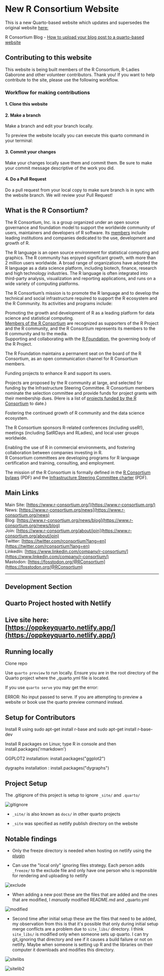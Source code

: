 # New R Consortium Website

This is a new Quarto-based website which updates and supersedes the original website [here:](https://www.r-consortium.org/)

R Consortium Blog - [How to upload your blog post to a quarto-based website](https://oppkeyquarto.netlify.app/blog/how_to_post.html)

## Contributing to this website

This website is being built members of the R Consortium, R-Ladies Gaborone and other volunteer contributors. Thank you! If you want to help contribute to the site, please use the following workflow.

### Workflow for making contributions

#### 1\. Clone this website

#### 2\. Make a branch

Make a branch and edit your branch locally.

To preview the website locally you can execute this quarto command in your terminal:

#### 3\. Commit your changes

Make your changes locally save them and commit them. Be sure to make your commit message descriptive of the work you did.

#### 4\. Do a Pull Request

Do a pull request from your local copy to make sure branch is in sync with the website branch. We will review your Pull Request!

## What is the R Consortium?

The R Consortium, Inc. is a group organized under an open source governance and foundation model to support the worldwide community of users, maintainers and developers of R software. Its [members](https://oppkeyquarto.netlify.app/members) include leading institutions and companies dedicated to the use, development and growth of R.

The R language is an open source environment for statistical computing and graphics. The R community has enjoyed significant growth, with more than 2 million users worldwide. A broad range of organizations have adopted the R language as a data science platform, including biotech, finance, research and high technology industries. The R language is often integrated into third-party analysis, visualization and reporting applications, and runs on a wide variety of computing platforms.

The R Consortium’s mission is to promote the R language and to develop the technical and social infrastructure required to support the R ecosystem and the R Community. Its activities and programs include:

Promoting the growth and development of R as a leading platform for data science and statistical computing.  
[Members of the R Consortium](https://oppkeyquarto.netlify.app/members) are recognized as supporters of the R Project and the R community, and the R Consortium represents its members to the R community and to the media.  
Supporting and collaborating with the [R Foundation](https://www.r-project.org/foundation/), the governing body of the R Project.

The R Foundation maintains a permanent seat on the board of the R Consortium, as an open communication channel for R Consortium members.

Funding projects to enhance R and support its users.

Projects are proposed by the R community at large, and selected for funding by the Infrastructure Steering Committee. R Consortium members nominate the selection committee and provide funds for project grants with their membership dues. (Here is a list of [projects funded by the R Consortium](https://oppkeyquarto.netlify.app/all-projects/funded-projects) to date.)

Fostering the continued growth of R community and the data science ecosystem.

The R Consortium sponsors R-related conferences (including useR!), meetings (including SatRDays and RLadies), and local user groups worldwide.

Enabling the use of R in commercial environments, and fostering collaboration between companies investing in R.  
R Consortium committees are developing programs for R language certification and training, consulting, and employment.

The mission of the R Consortium is formally defined in the [R Consortium bylaws](rc-docs/Bylaws-GU-Draft-7-9-2024.docx.pdf) (PDF) and the [Infrastructure Steering Committee charter](rc-docs/ISC-Charter-08-11-23.pdf) (PDF).

## Main Links

Main Site: [https://www.r-consortium.org/](https://www.r-consortium.org/)  
News: [https://www.r-consortium.org/news](https://www.r-consortium.org/news)  
Blog: [https://www.r-consortium.org/news/blog](https://www.r-consortium.org/news/blog)  
Join: [https://www.r-consortium.org/about/join](https://www.r-consortium.org/about/join)  
Twitter: [https://twitter.com/rconsortium?lang=en](https://twitter.com/rconsortium?lang=en)  
LinkedIn: [https://www.linkedin.com/company/r-consortium/](https://www.linkedin.com/company/r-consortium/)  
Mastodon: [https://fosstodon.org/@RConsortium](https://fosstodon.org/@RConsortium)

---

## Development Section

## Quarto Project hosted with Netlify

## Live site here: [https://oppkeyquarto.netlify.app/](https://oppkeyquarto.netlify.app/)

## Running locally

Clone repo

Use `quarto preview` to run locally. Ensure you are in the root directory of the Quarto project where the _quarto.yml file is located.

If you use `quarto serve` you may get the error:

ERROR: No input passed to serve.
If you are attempting to preview a website or book use the quarto preview command instead.

## Setup for Contributors

Install R using sudo apt-get install r-base and sudo apt-get install r-base-dev

Install R packages on Linux; type R in console and then install.packages('rmarkdown')

GGPLOT2 installation: install.packages("ggplot2")

dygraphs installation : install.packages("dygraphs")

## Project Setup

The .gitignore of this project is setup to ignore `_site/` and `.quarto/`

![gitignore](image.png)

- `_site/` is also known as `docs/` in other quarto projects

- `_site` was specified as netlify publish directory on the website 

## Notable findings

- Only the freeze directory is needed when hosting on netlify using the [plugin](https://github.com/quarto-dev/netlify-plugin-quarto)

- Can use the "local only" ignoring files strategy. Each person adds `_freeze/` to the exclude file and only have one person who is reponsible for rendering and uploading to netlify

![exclude](image-1.png)

- When adding a new post these are the files that are added and the ones that are modified, I *manually* modified README.md and _quarto.yml

![modified](image-2.png)

- Second time after initial setup these are the files that need to be added, my observation from this is that it's possible that only during initial setup  merge conflicts are a problem due to `site_libs/` directory. I think `site_libs/` is modified only when someone sets up quarto. I can try git_ignoring that directory and see if it causes a build failure or not on netlify. Maybe when someone is setting up R and the libraries on their computer it downloads and modifies this directory.

![sitelibs](image-3.png)

![sitelib2](image-4.png)
